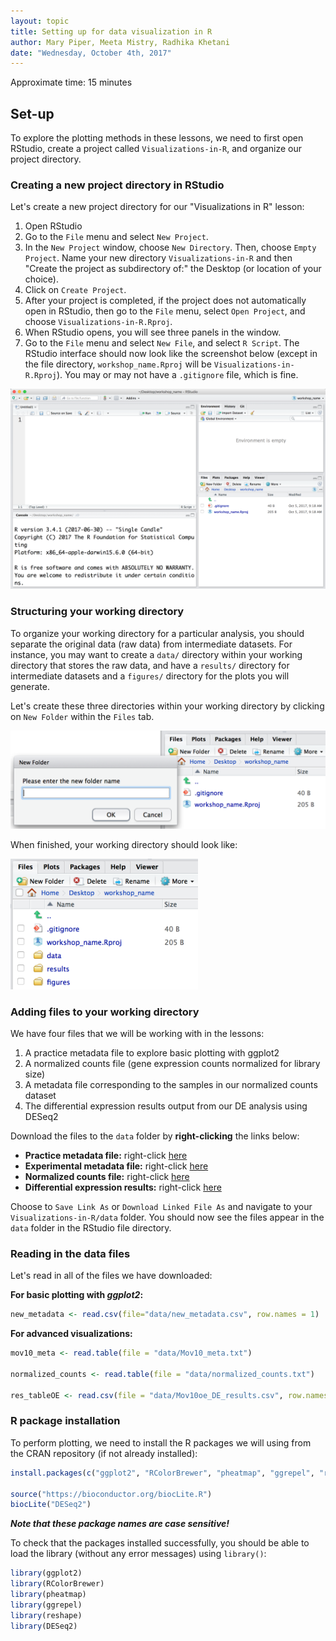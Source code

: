 ```yaml
---
layout: topic
title: Setting up for data visualization in R
author: Mary Piper, Meeta Mistry, Radhika Khetani
date: "Wednesday, October 4th, 2017"
---
```


Approximate time: 15 minutes

## Set-up

To explore the plotting methods in these lessons, we need to first open RStudio, create a project called `Visualizations-in-R`, and organize our project directory.

### Creating a new project directory in RStudio

Let's create a new project directory for our "Visualizations in R" lesson: 

1. Open RStudio
2. Go to the `File` menu and select `New Project`.
3. In the `New Project` window, choose `New Directory`. Then, choose `Empty Project`. Name your new directory `Visualizations-in-R` and then "Create the project as subdirectory of:" the Desktop (or location of your choice).
4. Click on `Create Project`.
5. After your project is completed, if the project does not automatically open in RStudio, then go to the `File` menu, select `Open Project`, and choose `Visualizations-in-R.Rproj`.
6. When RStudio opens, you will see three panels in the window.
7. Go to the `File` menu and select `New File`, and select `R Script`. The RStudio interface should now look like the screenshot below (except in the file directory, `workshop_name.Rproj` will be `Visualizations-in-R.Rproj`). You may or may not have a `.gitignore` file, which is fine.

<img src="../img/generic_rstudio_interface.png" width="600">

### Structuring your working directory
To organize your working directory for a particular analysis, you should separate the original data (raw data) from intermediate datasets. For instance, you may want to create a `data/` directory within your working directory that stores the raw data, and have a `results/` directory for intermediate datasets and a `figures/` directory for the plots you will generate.

Let's create these three directories within your working directory by clicking on `New Folder` within the `Files` tab. 

<img src="../img/generic_wd_setup.png" width="600">


When finished, your working directory should look like:

<img src="../img/generic_complete_wd_setup.png" width="300">

### Adding files to your working directory

We have four files that we will be working with in the lessons: 

1. A practice metadata file to explore basic plotting with ggplot2
2. A normalized counts file (gene expression counts normalized for library size)
3. A metadata file corresponding to the samples in our normalized counts dataset
4. The differential expression results output from our DE analysis using DESeq2

Download the files to the `data` folder by **right-clicking** the links below:
 
  - **Practice metadata file:** right-click [here](https://github.com/hbctraining/Training-modules/raw/master/Visualization_in_R/data/new_metadata.csv)
  - **Experimental metadata file:** right-click [here](https://github.com/hbctraining/Training-modules/raw/master/Visualization_in_R/data/Mov10_meta.txt)
  - **Normalized counts file:** right-click [here](https://github.com/hbctraining/Training-modules/raw/master/Visualization_in_R/data/normalized_counts.txt)
 - **Differential expression results:** right-click [here](https://github.com/hbctraining/Training-modules/raw/master/Visualization_in_R/data/Mov10oe_DE_results.csv)
 
Choose to `Save Link As` or `Download Linked File As` and navigate to your `Visualizations-in-R/data` folder. You should now see the files appear in the `data` folder in the RStudio file directory.

### Reading in the data files

Let's read in all of the files we have downloaded:

**For basic plotting with *ggplot2*:**
```r
new_metadata <- read.csv(file="data/new_metadata.csv", row.names = 1)
```

**For advanced visualizations:**

```r
mov10_meta <- read.table(file = "data/Mov10_meta.txt")

normalized_counts <- read.table(file = "data/normalized_counts.txt")

res_tableOE <- read.csv(file = "data/Mov10oe_DE_results.csv", row.names = 1)
```

### R package installation

To perform plotting, we need to install the R packages we will using from the CRAN repository (if not already installed): 

```r
install.packages(c("ggplot2", "RColorBrewer", "pheatmap", "ggrepel", "reshape"))

source("https://bioconductor.org/biocLite.R")
biocLite("DESeq2")
```

_**Note that these package names are case sensitive!**_


To check that the packages installed successfully, you should be able to load the library (without any error messages) using `library()`:

```r
library(ggplot2)
library(RColorBrewer)
library(pheatmap)
library(ggrepel)
library(reshape)
library(DESeq2)
```

